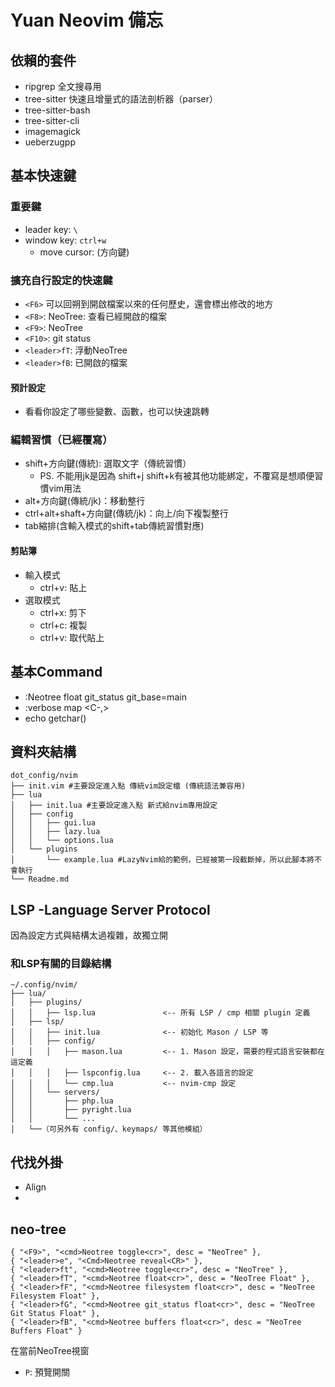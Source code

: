 Yuan Neovim 備忘
===
## 依賴的套件
* ripgrep 全文搜尋用
* tree-sitter 快速且增量式的語法剖析器（parser）
* tree-sitter-bash
* tree-sitter-cli
* imagemagick
* ueberzugpp

## 基本快速鍵

### 重要鍵
* leader key: `\`
* window key: `ctrl+w`
    * move cursor: <window>(方向鍵)

### 擴充自行設定的快速鍵
* `<F6>` 可以回朔到開啟檔案以來的任何歷史，還會標出修改的地方
* `<F8>`: NeoTree: 查看已經開啟的檔案
* `<F9>`: NeoTree
* `<F10>`: git status
* `<leader>fT`: 浮動NeoTree
* `<leader>fB`: 已開啟的檔案

#### 預計設定
* <F7> 看看你設定了哪些變數、函數，也可以快速跳轉

### 編輯習慣（已經覆寫）
* shift+方向鍵(傳統): 選取文字（傳統習慣）
    * PS. 不能用jk是因為 shift+j shift+k有被其他功能綁定，不覆寫是想順便習慣vim用法
* alt+方向鍵(傳統/jk)：移動整行
* ctrl+alt+shaft+方向鍵(傳統/jk)：向上/向下複製整行
* tab縮排(含輸入模式的shift+tab傳統習慣對應)

#### 剪貼簿
* 輸入模式
    * ctrl+v: 貼上
* 選取模式
    * ctrl+x: 剪下
    * ctrl+c: 複製
    * ctrl+v: 取代貼上

## 基本Command

* :Neotree float git_status git_base=main
* :verbose map <C-,>
* echo getchar()

## 資料夾結構

```
dot_config/nvim
├── init.vim #主要設定進入點 傳統vim設定檔 (傳統語法兼容用)
├── lua
│   ├── init.lua #主要設定進入點 新式給nvim專用設定
│   ├── config
│   │   ├── gui.lua
│   │   ├── lazy.lua
│   │   └── options.lua
│   └── plugins
│       └── example.lua #LazyNvim給的範例，已經被第一段截斷掉，所以此腳本將不會執行
└── Readme.md
```

## LSP -Language Server Protocol
因為設定方式與結構太過複雜，故獨立開

### 和LSP有關的目錄結構
```
~/.config/nvim/
├── lua/
│   ├── plugins/
│   │   ├── lsp.lua               <-- 所有 LSP / cmp 相關 plugin 定義
│   ├── lsp/
│   │   ├── init.lua              <-- 初始化 Mason / LSP 等
│   │   ├── config/
│   │   │   ├── mason.lua         <-- 1. Mason 設定，需要的程式語言安裝都在這定義
│   │   │   ├── lspconfig.lua     <-- 2. 載入各語言的設定
│   │   │   └── cmp.lua           <-- nvim-cmp 設定
│   │   └── servers/
│   │       ├── php.lua
│   │       ├── pyright.lua
│   │       └── ...
│   └──（可另外有 config/、keymaps/ 等其他模組）
```

## 代找外掛
 * Align
 *

## neo-tree

```
{ "<F9>", "<cmd>Neotree toggle<cr>", desc = "NeoTree" },
{ "<leader>e", "<Cmd>Neotree reveal<CR>" },
{ "<leader>ft", "<cmd>Neotree toggle<cr>", desc = "NeoTree" },
{ "<leader>fT", "<cmd>Neotree float<cr>", desc = "NeoTree Float" },
{ "<leader>fF", "<cmd>Neotree filesystem float<cr>", desc = "NeoTree Filesystem Float" },
{ "<leader>fG", "<cmd>Neotree git_status float<cr>", desc = "NeoTree Git Status Float" },
{ "<leader>fB", "<cmd>Neotree buffers float<cr>", desc = "NeoTree Buffers Float" }
```

在當前NeoTree視窗
* `P`: 預覽開關
